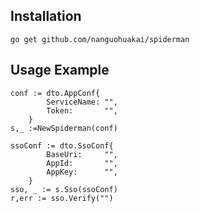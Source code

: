 ## Installation
````
go get github.com/nanguohuakai/spiderman

````

## Usage Example
````
conf := dto.AppConf{
		ServiceName: "",
		Token:       "",
	}
s,_ :=NewSpiderman(conf)

ssoConf := dto.SsoConf{
		BaseUri:     "",
		AppId:       "",
		AppKey:      "",
	}
sso, _ := s.Sso(ssoConf)
r,err := sso.Verify("")

````